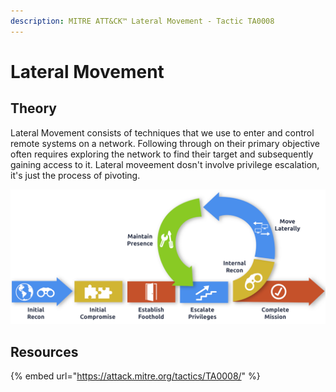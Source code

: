 ```yaml
---
description: MITRE ATT&CK™ Lateral Movement - Tactic TA0008
---
```


# Lateral Movement

## Theory

Lateral Movement consists of techniques that we use to enter and control remote systems on a network. Following through on their primary objective often requires exploring the network to find their target and subsequently gaining access to it. Lateral moveement dosn't involve privilege escalation, it's just the process of pivoting.

![](../../.gitbook/assets/cyberkillchain.png)

## Resources

{% embed url="https://attack.mitre.org/tactics/TA0008/" %}
